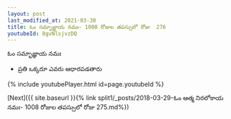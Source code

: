```yaml
---
layout: post
last_modified_at: 2021-03-30
title: ఓం సమ్భాజ్ఞాయ నమః- 1008 రోజుల తపస్సులో రోజు  276
youtubeId: 8gvNlsjvzDQ
---
```

 
 
 ఓం సమ్భాజ్ఞాయ నమః  
 
 -  ప్రతి ఒక్కరూ ఎవరు ఆధారపడతారు 
 
  
 
  
 
 
 
 
 
 


{% include youtubePlayer.html id=page.youtubeId %}
 
[Next]({{ site.baseurl }}{% link  split1/_posts/2018-03-29-ఓం ఆత్మ నిరలోకాయ నమః- 1008 రోజుల తపస్సులో రోజు  275.md%})
 
